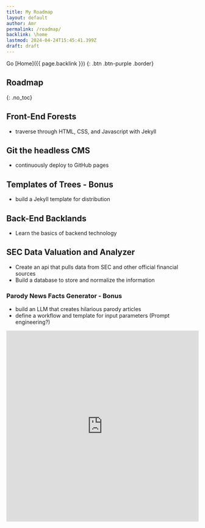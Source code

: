 ```yaml
---
title: My Roadmap
layout: default
author: Amr
permalink: /roadmap/
backlink: \home
lastmod: 2024-04-24T15:45:41.399Z
draft: draft
---
```


Go [Home]({{ page.backlink }})
{: .btn .btn-purple .border}

## Roadmap
{: .no_toc}

## Front-End Forests
- traverse through HTML, CSS, and Javascript with Jekyll 
## Git the headless CMS
- continuously deploy to GitHub pages
## Templates of Trees - Bonus
- build a Jekyll template for distribution

## Back-End Backlands
- Learn the basics of backend technology
## SEC Data Valuation and Analyzer
- Create an api that pulls data from SEC and other official financial sources
- Build a database to store and normalize the information
### Parody News Facts Generator - Bonus
- build an LLM that creates hilarious parody articles
- define a workflow and template for input parameters (Prompt engineering?)

<iframe src="https://roadmap.sh/r/embed?id=662539e2e699ec2b9b3873ab" width="100%" height="500px" frameBorder="0"></iframe>